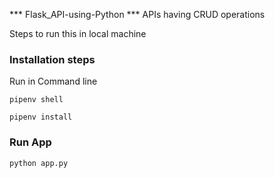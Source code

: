 
*** Flask_API-using-Python ***
APIs having CRUD operations 




Steps to run this in local machine

### Installation steps

Run in Command line

`pipenv shell`

`pipenv install`

### Run App

`python app.py`
